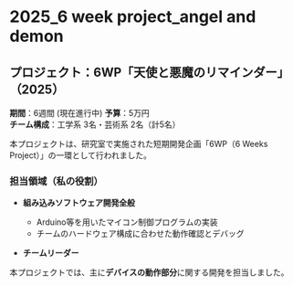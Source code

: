 # 2025_6 week project_angel and demon
 
## プロジェクト：6WP「天使と悪魔のリマインダー」（2025）

**期間**：6週間  (現在進行中)
**予算**：5万円  
**チーム構成**：工学系 3名・芸術系 2名（計5名）

本プロジェクトは、研究室で実施された短期開発企画「6WP（6 Weeks Project）」の一環として行われました。  



### 担当領域（私の役割）

- **組み込みソフトウェア開発全般**
  - Arduino等を用いたマイコン制御プログラムの実装
  - チームのハードウェア構成に合わせた動作確認とデバッグ
 
- **チームリーダー**

本プロジェクトでは、主に**デバイスの動作部分**に関する開発を担当しました。
